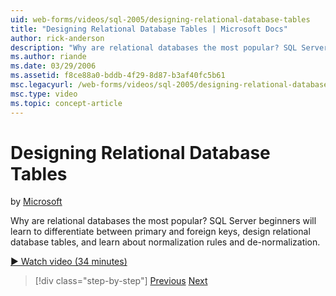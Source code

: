 ```yaml
---
uid: web-forms/videos/sql-2005/designing-relational-database-tables
title: "Designing Relational Database Tables | Microsoft Docs"
author: rick-anderson
description: "Why are relational databases the most popular? SQL Server beginners will learn to differentiate between primary and foreign keys, design relational database..."
ms.author: riande
ms.date: 03/29/2006
ms.assetid: f8ce88a0-bddb-4f29-8d87-b3af40fc5b61
msc.legacyurl: /web-forms/videos/sql-2005/designing-relational-database-tables
msc.type: video
ms.topic: concept-article
---
```

# Designing Relational Database Tables

by [Microsoft](https://github.com/microsoft)

Why are relational databases the most popular? SQL Server beginners will learn to differentiate between primary and foreign keys, design relational database tables, and learn about normalization rules and de-normalization.

[&#9654; Watch video (34 minutes)](https://channel9.msdn.com/Blogs/ASP-NET-Site-Videos/designing-relational-database-tables)

> [!div class="step-by-step"]
> [Previous](more-about-column-data-types-and-other-properties.md)
> [Next](manipulating-database-data.md)
